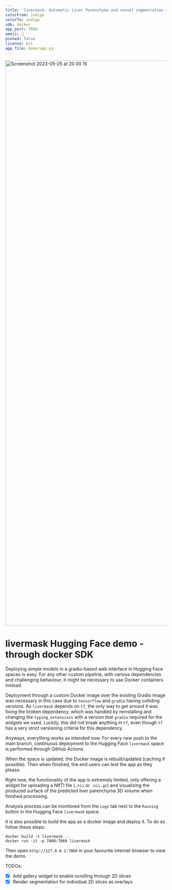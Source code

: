 ```yaml
---
title: 'livermask: Automatic Liver Parenchyma and vessel segmentation in CT'
colorFrom: indigo
colorTo: indigo
sdk: docker
app_port: 7860
emoji: 🚀
pinned: false
license: mit
app_file: demo/app.py
---
```


<img width="1758" alt="Screenshot 2023-05-25 at 20 00 15" src="https://github.com/andreped/livermask/assets/29090665/039577fe-ee8b-4500-8c3f-8d7a5a2dd3d3">

# livermask Hugging Face demo - through docker SDK

Deploying simple models in a gradio-based web interface in Hugging Face spaces is easy.
For any other custom pipeline, with various dependencies and challenging behaviour, it
might be necessary to use Docker containers instead.

Deployment through a custom Docker image over the existing Gradio image was
necessary in this case due to `tensorflow` and `gradio` having colliding
versions. As `livermask` depends on `tf`, the only way to get around it was
fixing the broken dependency, which was handled by reinstalling and changing
the `typing_extensions` with a version that `gradio` required for the widgets
we used. Luckily, this did not break anything in `tf`, even though `tf` has a
very strict versioning criteria for this dependency.

Anyways, everything works as intended now. For every new push to the main branch,
continuous deployment to the Hugging Face `livermask` space is performed through
GitHub Actions.

When the space is updated, the Docker image is rebuilt/updated (caching if possible).
Then when finished, the end users can test the app as they please.

Right now, the functionality of the app is extremely limited, only offering a widget
for uploading a NIfTI file (`.nii` or `.nii.gz`) and visualizing the produced surface
of the predicted liver parenchyma 3D volume when finished processing.

Analysis process can be monitored from the `Logs` tab next to the `Running` button
in the Hugging Face `livermask` space.

It is also possible to build the app as a docker image and deploy it. To do so follow these steps:

```
docker build -t livermask ..
docker run -it -p 7860:7860 livermask
```

Then open `http://127.0.0.1:7860` in your favourite internet browser to view the demo.

TODOs:
- [X] Add gallery widget to enable scrolling through 2D slices
- [X] Render segmentation for individual 2D slices as overlays
